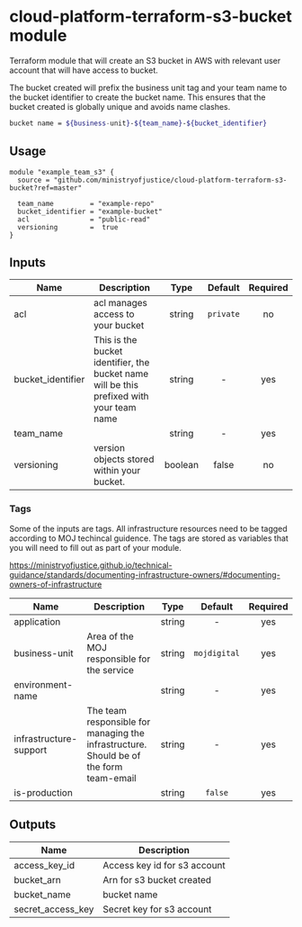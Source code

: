 # cloud-platform-terraform-s3-bucket module

Terraform module that will create an S3 bucket in AWS with relevant user account that will have access to bucket.

The bucket created will prefix the business unit tag and your team name to the bucket identifier to create the bucket name. This ensures that the bucket created is globally unique and avoids name clashes.

```bash
bucket name = ${business-unit}-${team_name}-${bucket_identifier}
```

## Usage

```hcl
module "example_team_s3" {
  source = "github.com/ministryofjustice/cloud-platform-terraform-s3-bucket?ref=master"

  team_name         = "example-repo"
  bucket_identifier = "example-bucket"
  acl               = "public-read"
  versioning        =  true
}
```

## Inputs

| Name | Description | Type | Default | Required |
|------|-------------|:----:|:-----:|:-----:|
| acl | acl manages access to your bucket | string | `private` | no |
| bucket_identifier | This is the bucket identifier, the bucket name will be this prefixed with your team name | string | - | yes |
| team_name |  | string | - | yes |
| versioning | version objects stored within your bucket. | boolean | false | no |

### Tags

Some of the inputs are tags. All infrastructure resources need to be tagged according to MOJ techincal guidence. The tags are stored as variables that you will need to fill out as part of your module.

https://ministryofjustice.github.io/technical-guidance/standards/documenting-infrastructure-owners/#documenting-owners-of-infrastructure

| Name | Description | Type | Default | Required |
|------|-------------|:----:|:-----:|:-----:|
| application |  | string | - | yes |
| business-unit | Area of the MOJ responsible for the service | string | `mojdigital` | yes |
| environment-name |  | string | - | yes |
| infrastructure-support | The team responsible for managing the infrastructure. Should be of the form team-email | string | - | yes |
| is-production |  | string | `false` | yes |


## Outputs

| Name | Description |
|------|-------------|
| access_key_id | Access key id for s3 account |
| bucket_arn | Arn for s3 bucket created |
| bucket_name | bucket name |
| secret_access_key | Secret key for s3 account |
